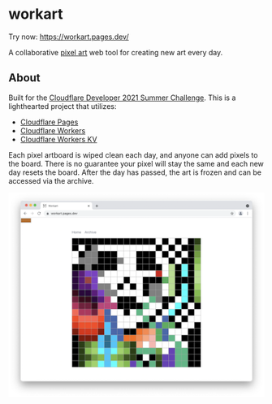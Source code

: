 # workart

Try now: https://workart.pages.dev/

A collaborative [pixel art](https://en.wikipedia.org/wiki/Pixel_art) web tool for creating new art every day.

## About

Built for the [Cloudflare Developer 2021
Summer Challenge](https://challenge.developers.cloudflare.com/). This is a lighthearted project that utilizes:

- [Cloudflare Pages](https://pages.cloudflare.com/)
- [Cloudflare Workers](https://workers.cloudflare.com/)
- [Cloudflare Workers KV](https://www.cloudflare.com/products/workers-kv/)

Each pixel artboard is wiped clean each day, and anyone can add pixels to the board. There is no guarantee your pixel will stay the same and each new day resets the board. After the day has passed, the art is frozen and can be accessed via the archive.

![](screenshot.png)
